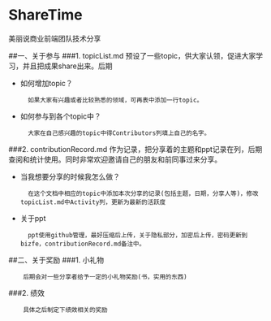# ShareTime
美丽说商业前端团队技术分享


##一、关于参与
###1. topicList.md
预设了一些topic，供大家认领，促进大家学习，并且把成果share出来。后期

* 如何增加topic？
        
        如果大家有兴趣或者比较熟悉的领域，可再表中添加一行topic。
* 如何参与到各个topic中？
        
        大家在自己感兴趣的topic中得Contributors列填上自己的名字。    

###2. contributionRecord.md
作为记录，把分享着的主题和ppt记录在列，后期查阅和统计使用。同时非常欢迎邀请自己的朋友和前同事过来分享。

* 当我想要分享的时候我怎么做？
        
        在这个文档中相应的topic中添加本次分享的记录(包括主题，日期，分享人等)，修改topicList.md中Activity列，更新为最新的活跃度

* 关于ppt
        
        ppt使用github管理，最好压缩后上传，关于隐私部分，加密后上传，密码更新到bizfe，contributionRecord.md备注中。
    

##二、关于奖励
###1. 小礼物
    
        后期会对一些分享者给予一定的小礼物奖励(书，实用的东西)

###2. 绩效
    
        具体之后制定下绩效相关的奖励
